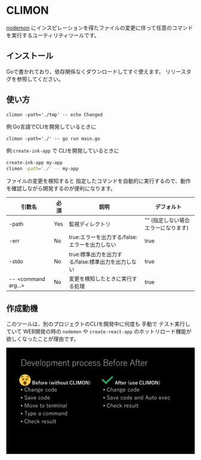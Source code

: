 CLIMON
======

[nodemon](https://github.com/remy/nodemon) にインスピレーションを得たファイルの変更に伴って任意のコマンドを実行するユーティリティツールです。

インストール
------------

Goで書かれており、依存関係なくダウンロードしてすぐ使えます。
リリースタグを参照してください。

使い方
-----

```shell
climon -path='./tmp' -- echo Changed
```

例:Go言語でCLIを開発しているときに

```shell
climon -path='./' -- go run main.go
```

例:`create-ink-app` で CLIを開発しているときに

```bash
create-ink-app my-app
climon -path='./' -- my-app
```

ファイルの変更を検知すると 指定したコマンドを自動的に実行するので、動作を確認しながら開発するのが便利になります。

| 引数名                | 必須 | 説明                                               | デフォルト                          |
| --------------------- | ---- | -------------------------------------------------- | ----------------------------------- |
| -path                 | Yes  | 監視ディレクトリ                                   | "" (指定しない場合エラーになります) |
| -err                  | No   | true:エラーを出力する/false:エラーを出力しない     | true                                |
| -stdo                 | No   | true:標準出力を出力する/false:標準出力を出力しない | true                                |
| -- \<command arg...\> | No   | 変更を検知したときに実行する処理                   | true                                |

作成動機
-------

このツールは、別のプロジェクトのCLIを開発中に何度も 手動で テスト実行していて WEB開発の時の `nodemon` や `create-react-app` のホットリロード機能が欲しくなったことが理由です。

![CLIMONを使った場合と使わなかった場合の比較。CLIMONを使うと操作する手数が減り便利になると主張している。](./img/Development-process-Before-After.png)
